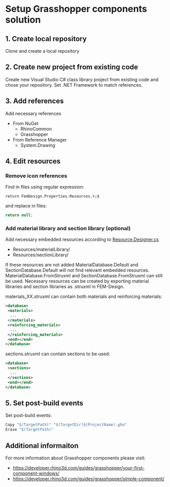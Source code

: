 # Setup Grasshopper components solution

## 1. Create local repository
Clone and create a local repository

## 2. Create new project from existing code
Create new Visual Studio C# class library project from existing code and chose your repository. Set .NET Framework to match references.

## 3. Add references
Add necessary references
* From NuGet
  * RhinoCommon
  * Grasshopper
* From Reference Manager
  * System.Drawing
  

## 4. Edit resources
### Remove icon references
Find in files using regular expression:
```
return FemDesign.Properties.Resources.+;$
```
 and replace in files:
 ```c#
 return null;
 ```

### Add material library and section library (optional)
Add necessary embedded resources according to [Resource.Designer.cs](https://github.com/andosca/femdesign-api/blob/grasshopper/Properties/Resources.Designer.cs)
* Resources/materialLibrary/
* Resources/sectionLibrary/

If these resources are not added MaterialDatabase.Default and SectionDatabase.Default will not find relevant embedded resources. MaterialDatabase.FromStruxml and SectionDatabase.FromStruxml can still be used. Necessary resources can be created by exporting material libraries and section libraries as .struxml in FEM-Design. 

materials_XX.struxml can contain both materials and reinforcing materials:
```xml
<database>
 <materials>
  ...
 </materials>
 <reinforcing_materials>
  ...
 </reinforcing_materials>
 <end></end>
</database>
```

sections.struxml can contain sections to be used:
```xml
<database>
 <sections>
  ...
 </sections>
 <end></end>
</database>
```

## 5. Set post-build events
Set post-build events:

```c#
Copy "$(TargetPath)" "$(TargetDir)$(ProjectName).gha"
Erase "$(TargetPath)"
```

## Additional informaiton
For more information about Grasshopper components please visit:
* https://developer.rhino3d.com/guides/grasshopper/your-first-component-windows/
* https://developer.rhino3d.com/guides/grasshopper/simple-component/
